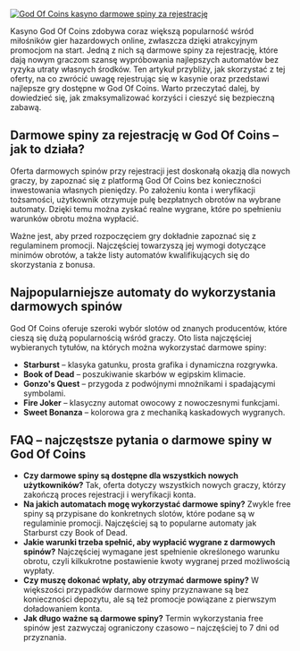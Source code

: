 [![God Of Coins kasyno darmowe spiny za rejestrację](https://123-caf.pages.dev/gitsignup.png)](https://vrmoo.ru/Bt82HjjY)

<p>Kasyno God Of Coins zdobywa coraz większą popularność wśród miłośników gier hazardowych online, zwłaszcza dzięki atrakcyjnym promocjom na start. Jedną z nich są darmowe spiny za rejestrację, które dają nowym graczom szansę wypróbowania najlepszych automatów bez ryzyka utraty własnych środków. Ten artykuł przybliży, jak skorzystać z tej oferty, na co zwrócić uwagę rejestrując się w kasynie oraz przedstawi najlepsze gry dostępne w God Of Coins. Warto przeczytać dalej, by dowiedzieć się, jak zmaksymalizować korzyści i cieszyć się bezpieczną zabawą.</p>  <h2>Darmowe spiny za rejestrację w God Of Coins – jak to działa?</h2> <p>Oferta darmowych spinów przy rejestracji jest doskonałą okazją dla nowych graczy, by zapoznać się z platformą God Of Coins bez konieczności inwestowania własnych pieniędzy. Po założeniu konta i weryfikacji tożsamości, użytkownik otrzymuje pulę bezpłatnych obrotów na wybrane automaty. Dzięki temu można zyskać realne wygrane, które po spełnieniu warunków obrotu można wypłacić.</p> <p>Ważne jest, aby przed rozpoczęciem gry dokładnie zapoznać się z regulaminem promocji. Najczęściej towarzyszą jej wymogi dotyczące minimów obrotów, a także listy automatów kwalifikujących się do skorzystania z bonusa.</p>  <h2>Najpopularniejsze automaty do wykorzystania darmowych spinów</h2> <p>God Of Coins oferuje szeroki wybór slotów od znanych producentów, które cieszą się dużą popularnością wśród graczy. Oto lista najczęściej wybieranych tytułów, na których można wykorzystać darmowe spiny:</p>  <ul>   <li><strong>Starburst</strong> – klasyka gatunku, prosta grafika i dynamiczna rozgrywka.</li>   <li><strong>Book of Dead</strong> – poszukiwanie skarbów w egipskim klimacie.</li>   <li><strong>Gonzo's Quest</strong> – przygoda z podwójnymi mnożnikami i spadającymi symbolami.</li>   <li><strong>Fire Joker</strong> – klasyczny automat owocowy z nowoczesnymi funkcjami.</li>   <li><strong>Sweet Bonanza</strong> – kolorowa gra z mechaniką kaskadowych wygranych.</li> </ul>  <h2>FAQ – najczęstsze pytania o darmowe spiny w God Of Coins</h2>  <ul>   <li><strong>Czy darmowe spiny są dostępne dla wszystkich nowych użytkowników?</strong>     Tak, oferta dotyczy wszystkich nowych graczy, którzy zakończą proces rejestracji i weryfikacji konta.</li>    <li><strong>Na jakich automatach mogę wykorzystać darmowe spiny?</strong>     Zwykle free spiny są przypisane do konkretnych slotów, które podane są w regulaminie promocji. Najczęściej są to popularne automaty jak Starburst czy Book of Dead.</li>    <li><strong>Jakie warunki trzeba spełnić, aby wypłacić wygrane z darmowych spinów?</strong>     Najczęściej wymagane jest spełnienie określonego warunku obrotu, czyli kilkukrotne postawienie kwoty wygranej przed możliwością wypłaty.</li>    <li><strong>Czy muszę dokonać wpłaty, aby otrzymać darmowe spiny?</strong>     W większości przypadków darmowe spiny przyznawane są bez konieczności depozytu, ale są też promocje powiązane z pierwszym doładowaniem konta.</li>    <li><strong>Jak długo ważne są darmowe spiny?</strong>     Termin wykorzystania free spinów jest zazwyczaj ograniczony czasowo – najczęściej to 7 dni od przyznania.</li> </ul>